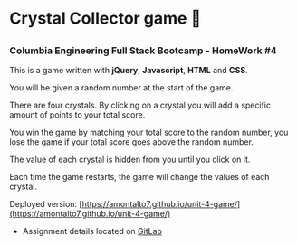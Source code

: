 # Crystal Collector game :gem:
##  
### Columbia Engineering Full Stack Bootcamp - HomeWork #4

This is a game written with **jQuery**, **Javascript**, **HTML** and **CSS**.

You will be given a random number at the start of the game.

There are four crystals. By clicking on a crystal you will add a specific amount of points to your total score.

You win the game by matching your total score to the random number, you lose the game if your total score goes above the random number.

The value of each crystal is hidden from you until you click on it.

Each time the game restarts, the game will change the values of each crystal.

Deployed version: [https://amontalto7.github.io/unit-4-game/](https://amontalto7.github.io/unit-4-game/)

* Assignment details located on [GitLab](https://columbia.bootcampcontent.com/columbia-bootcamp/COLNYC201809FSF2/blob/master/01_homework/week_04/homework_instructions.md)
